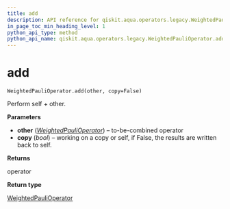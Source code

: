 ```yaml
---
title: add
description: API reference for qiskit.aqua.operators.legacy.WeightedPauliOperator.add
in_page_toc_min_heading_level: 1
python_api_type: method
python_api_name: qiskit.aqua.operators.legacy.WeightedPauliOperator.add
---
```


# add

<span id="qiskit.aqua.operators.legacy.WeightedPauliOperator.add" />

`WeightedPauliOperator.add(other, copy=False)`

Perform self + other.

**Parameters**

*   **other** ([*WeightedPauliOperator*](qiskit.aqua.operators.legacy.WeightedPauliOperator "qiskit.aqua.operators.legacy.WeightedPauliOperator")) – to-be-combined operator
*   **copy** (*bool*) – working on a copy or self, if False, the results are written back to self.

**Returns**

operator

**Return type**

[WeightedPauliOperator](qiskit.aqua.operators.legacy.WeightedPauliOperator "qiskit.aqua.operators.legacy.WeightedPauliOperator")


